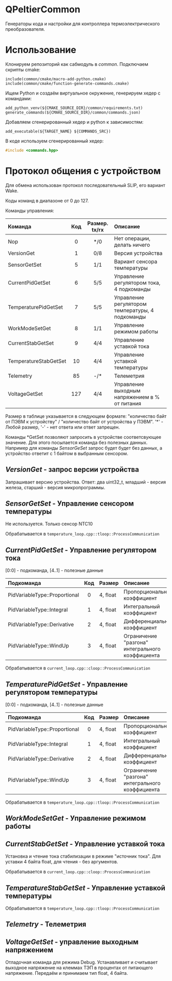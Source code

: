 # QPeltierCommon

Генераторы кода и настройки для контроллера термоэлектрического преобразователя.

# Использование

Клонируем репозиторий как сабмодуль в *common*. Подключаем скрипты cmake:

```
include(common/cmake/macro-add-python.cmake)
include(common/cmake/function-generate-commands.cmake)
```

Ищем Python и создаём виртуальное окружение, генерируем хедер с командами:

```
add_python_venv(${CMAKE_SOURCE_DIR}/common/requirements.txt)
generate_commands(${CMAKE_SOURCE_DIR}/common/commands.json)
```

Добавляем сгенерированный хедер и python к зависимостям:

```
add_executable(${TARGET_NAME} ${COMMANDS_SRC})
```

В коде используем сгенерированный хедер:

```cpp
#include <commands.hpp>
```

# Протокол общения с устройством

Для обмена использован протокол последовательный SLIP, его вариант Wake.

Коды команд в диапазоне от 0 до 127.

Команды управления:

| Команда               | Код   | Размер. tx/rx | Описание |
| :-------------------- | :---: | :----: | :------- |
| Nop                   | 0     | \*/0   | Нет операции, делать ничего |
| VersionGet            | 1     | 0/8    | Версия устройства |
| SensorGetSet          | 5     | 1/1    | Вариант сенсора температуры |
| CurrentPidGetSet      | 6     | 5/5    | Управление регулятором тока, 4 подкоманды |
| TemperaturePidGetSet  | 7     | 5/5    | Управление регулятором температуры, 4 подкоманды |
| WorkModeSetGet        | 8     | 1/1    | Управление режимом работы |
| CurrentStabGetSet     | 9     | 4/4    | Управление уставкой тока |
| TemperatureStabGetSet | 10    | 4/4    | Управление уставкой температуры |
| Telemetry             | 85    | -/\*   | Телеметрия |
| VoltageGetSet         | 127   | 4/4    | Управление выходным напряжением в % от питания |

Размер в таблице указывается в следующем формате: "количество байт от ПЭВМ к устройству" / "количество байт от устройства у ПЭВМ". '\*' - Любой размер, '-' - нет ответа или ответ запрещен.

Команды \*GetSet позволяют запросить в устройстве соответсвующее значение. Для этого посылается команда без полезных данных. Например для команды *SensorGeSet* запрос будет будет без данных, а устройство ответит с 1 байтом в выбранным сенсором.

## *VersionGet* - запрос версии устройства

Запрашивает версию устройства. Ответ: два uint32_t, младший - версия железа, старший - версия микропрограммы.

## *SensorGetSet* - Управление сенсором температуры

Не используется. Только сенсор NTC10

Обрабатывается в `temperature_loop.cpp::tloop::ProcessCommunication`

## *CurrentPidGetSet* - Управление регулятором тока

[0:0] - подкоманда, [4..1] - полезные данные

| Подкоманда                    | Код   | Размер   | Описание |
| :---------------------------- | :---: | :------- | :------- |
| PidVariableType::Proportional |  0    | 4, float | Пропорциональный коэффициент |
| PidVariableType::Integral     |  1    | 4, float | Интегральный коэффициент |
| PidVariableType::Derivative   |  2    | 4, float | Дифференциальный коэффициент |
| PidVariableType::WindUp       |  3    | 4, float | Ограничение "разгона" интегрального коэффициента |

Обрабатывается в `current_loop.cpp::cloop::ProcessCommunication`

## *TemperaturePidGetSet* - Управление регулятором температуры

[0:0] - подкоманда, [4..1] - полезные данные

| Подкоманда                    | Код   | Размер   | Описание |
| :---------------------------- | :---: | :------- | :------- |
| PidVariableType::Proportional |  0    | 4, float | Пропорциональный коэффициент |
| PidVariableType::Integral     |  1    | 4, float | Интегральный коэффициент |
| PidVariableType::Derivative   |  2    | 4, float | Дифференциальный коэффициент |
| PidVariableType::WindUp       |  3    | 4, float | Ограничение "разгона" интегрального коэффициента |

Обрабатывается в `temperature_loop.cpp::tloop::ProcessCommunication`

## *WorkModeSetGet* - Управление режимом работы

## *CurrentStabGetSet* - Управление уставкой тока

Установка и чтение тока стабилизации в режиме "источник тока". Для уставки 4 байта float, для чтения - без аргументов.

Обрабатывается в `current_loop.cpp::cloop::ProcessCommunication`

## *TemperatureStabGetSet* - Управление уставкой температуры

Обрабатывается в `temperature_loop.cpp::tloop::ProcessCommunication`

## *Telemetry* - Телеметрия

## *VoltageGetSet* - управление выходным напряжением

Отладочная команда для режима Debug. Устанавливает и считывает выходное напряжение на клеммах ТЭП в процентах от питающего напряжение. Передаём и принимаем тип float, 4 байта.
